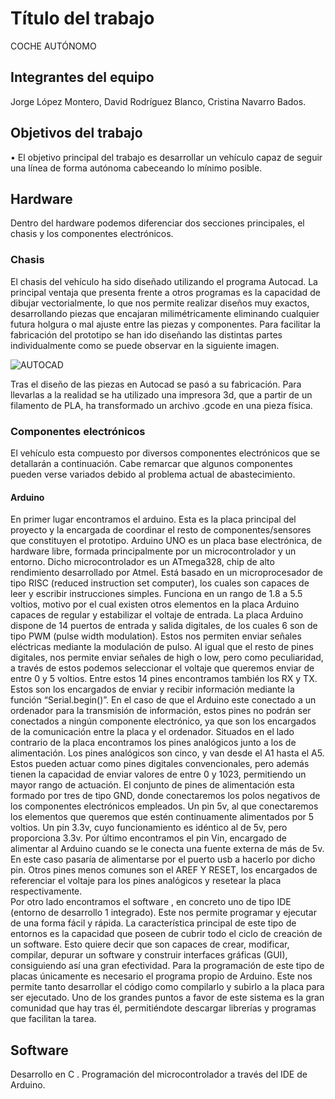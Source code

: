 # Título del trabajo

COCHE AUTÓNOMO

## Integrantes del equipo

Jorge López Montero, David Rodríguez Blanco, Cristina Navarro Bados.

## Objetivos del trabajo

•	El objetivo principal del trabajo es desarrollar un vehículo capaz de seguir una línea de forma autónoma cabeceando lo mínimo posible.

## Hardware

Dentro del hardware podemos diferenciar dos secciones principales, el chasis y los componentes electrónicos. 

### Chasis
  El chasis del vehículo ha sido diseñado utilizando el programa Autocad. La principal ventaja que presenta frente a otros programas es la capacidad de dibujar vectorialmente, lo que nos permite realizar diseños muy exactos, desarrollando piezas que encajaran milimétricamente eliminando cualquier futura holgura o mal ajuste entre las piezas y componentes.
  Para facilitar la fabricación del prototipo se han ido diseñando las distintas partes individualmente como se puede observar en la siguiente imagen.
  
  ![AUTOCAD](/twA109_1920-vehiculo-autonomo/autocad.PNG)
  
  Tras el diseño de las piezas en Autocad se pasó a su fabricación. Para llevarlas a la realidad se ha utilizado una impresora 3d, que a partir de un filamento de PLA, ha transformado un archivo .gcode en una pieza física. 
### Componentes electrónicos 
  El vehículo esta compuesto por diversos componentes electrónicos que se detallarán a continuación. Cabe remarcar que algunos componentes pueden verse variados debido al problema actual de abastecimiento.
  #### Arduino
  En primer lugar encontramos el arduino. Esta es la placa principal del proyecto y la encargada de coordinar el resto de componentes/sensores que constituyen el prototipo.
  Arduino UNO es un placa base electrónica, de hardware libre, formada principalmente por un microcontrolador y un entorno. Dicho microcontrolador es un ATmega328, chip de alto rendimiento desarrollado por Atmel. Está basado en un microprocesador de tipo RISC (reduced instruction set computer), los cuales son capaces de leer y escribir instrucciones simples. Funciona en un rango de 1.8 a 5.5 voltios, motivo por el cual existen otros elementos en la placa Arduino capaces de regular y estabilizar el voltaje de entrada. La placa Arduino dispone de 14 puertos de entrada y salida digitales, de los cuales 6 son de tipo PWM (pulse width modulation). Estos nos permiten enviar señales eléctricas mediante la modulación de pulso. Al igual que el resto de pines digitales, nos permite enviar señales de high o low, pero como peculiaridad, a través de estos podemos seleccionar el voltaje que queremos enviar de entre 0 y 5 voltios. Entre estos 14 pines encontramos también los RX y TX. Estos son los encargados de enviar y recibir información mediante la función “Serial.begin()”. En el caso de que el Arduino este conectado a un ordenador para la transmisión de información, estos pines no podrán ser conectados a ningún componente electrónico, ya que son los encargados de la comunicación entre la placa y el ordenador.   Situados en el lado contrario de la placa encontramos los pines analógicos junto a los de alimentación. Los pines analógicos son cinco, y van desde el A1 hasta el A5. Estos pueden actuar como pines digitales convencionales, pero además tienen la capacidad de enviar valores de entre 0 y 1023, permitiendo un mayor rango de actuación. El conjunto de pines de alimentación esta formado por tres de tipo GND, donde conectaremos los polos negativos de los componentes electrónicos empleados. Un pin 5v, al que conectaremos los elementos que queremos que estén continuamente alimentados por 5 voltios. Un pin 3.3v, cuyo funcionamiento es idéntico al de 5v, pero proporciona 3.3v. Por último encontramos el pin Vin, encargado de alimentar al Arduino cuando se le conecta una fuente externa de más de 5v. En este caso pasaría de alimentarse por el puerto usb a hacerlo por dicho pin.  Otros pines menos comunes son el AREF Y RESET, los encargados de referenciar el voltaje para los pines analógicos y resetear la placa respectivamente.  
Por otro lado encontramos el software , en concreto uno de tipo IDE (entorno de desarrollo 1 integrado). Este nos permite programar y ejecutar de una forma fácil y rápida.  La característica principal de este tipo de entornos es la capacidad que poseen de cubrir todo el ciclo de creación de un software. Esto quiere decir que son capaces de crear, modificar, compilar, depurar un software y construir interfaces gráficas (GUI),  consiguiendo así una gran efectividad. Para la programación de este tipo de placas únicamente es necesario el programa propio de Arduino. Este nos permite tanto desarrollar el código como compilarlo y subirlo a la placa para ser ejecutado. Uno de los grandes puntos a favor de este sistema es la gran comunidad que hay tras él, permitiéndote descargar librerías y programas que facilitan la tarea. 
  
  
 


## Software

Desarrollo en C . Programación del microcontrolador a través del IDE de Arduino.


